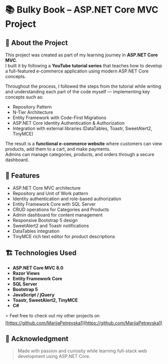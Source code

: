 # 📚 Bulky Book – ASP.NET Core MVC Project

## 🧠 About the Project
This project was created as part of my learning journey in **ASP.NET Core MVC**.  
I built it by following a **YouTube tutorial series** that teaches how to develop a full-featured e-commerce application using modern ASP.NET Core concepts.  

Throughout the process, I followed the steps from the tutorial while writing and understanding each part of the code myself — implementing key concepts such as:
- Repository Pattern  
- N-Tier Architecture  
- Entity Framework with Code-First Migrations  
- ASP.NET Core Identity Authentication & Authorization  
- Integration with external libraries (DataTables, Toastr, SweetAlert2, TinyMCE)

The result is a **functional e-commerce website** where customers can view products, add them to a cart, and make payments.  
Admins can manage categories, products, and orders through a secure dashboard.

## 🚀 Features
- ASP.NET Core MVC architecture  
- Repository and Unit of Work pattern  
- Identity authentication and role-based authorization  
- Entity Framework Core with SQL Server  
- CRUD operations for Categories and Products  
- Admin dashboard for content management  
- Responsive Bootstrap 5 design  
- SweetAlert2 and Toastr notifications  
- DataTables integration  
- TinyMCE rich text editor for product descriptions  

## 🏗️ Technologies Used
- **ASP.NET Core MVC 8.0**
- **Razor Views**
- **Entity Framework Core**
- **SQL Server**
- **Bootstrap 5**
- **JavaScript / jQuery**
- **Toastr, SweetAlert2, TinyMCE**
- **C#**

⭐ Feel free to check out my other projects on [https://github.com/MarijaPetrevska1](https://github.com/MarijaPetrevska1)
## 🖤 Acknowledgment
> Made with passion and curiosity while learning full-stack web development using ASP.NET Core.

